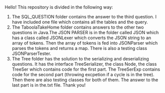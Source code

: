 
Hello!
This repository is divided in the following way:
1. The SQL_QUESTION folder contains the answer  to the third question. I have included one file which contains all the tables and the query.
2. The TaboolaTakeHome folder contains answers to the other two questions in Java.The JSON PARSER is in the folder called JSON which has a class called JSONLexer which converts the JSON string to an array of tokens. Then the array of tokens is fed into JSONParser which parses the tokens and returns a map. There is also a testing class JSONParserTester.
3. The Tree folder has the solution to the serializing and deserializing questions. It has the interface TreeSerializer, the class Node, the class TreeSer which contains code for the first part. The TreeSerExp contains code for the second part (throwing excpetion if a cycle is in the tree). Then there are also testing classes for both of them. The answer to the last part is in the.txt file.
Thank you!
